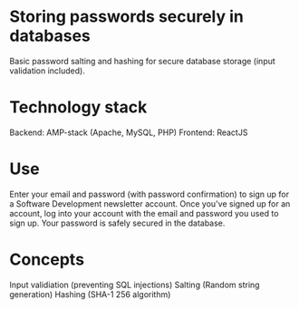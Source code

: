 # Storing passwords securely in databases
Basic password salting and hashing for secure database storage (input validation included).

# Technology stack
Backend: AMP-stack (Apache, MySQL, PHP)
Frontend: ReactJS

# Use
Enter your email and password (with password confirmation) to sign up for a Software Development newsletter account.
Once you've signed up for an account, log into your account with the email and password you used to sign up.
Your password is safely secured in the database.

# Concepts
Input validiation (preventing SQL injections)
Salting (Random string generation)
Hashing (SHA-1 256 algorithm)
